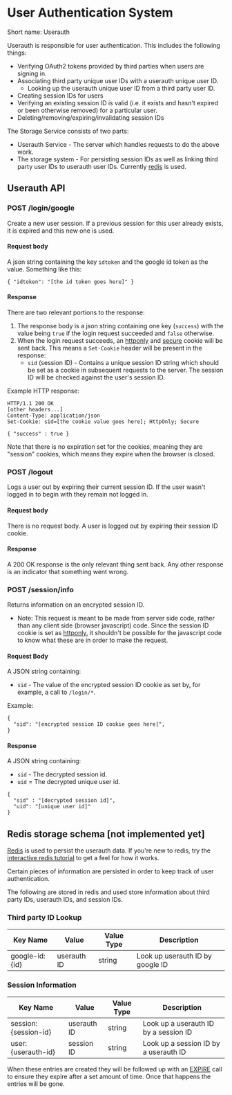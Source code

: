 # User Authentication System

Short name: Userauth

Userauth is responsible for user authentication. This includes the following things:

* Verifying OAuth2 tokens provided by third parties when users are signing in.
* Associating third party unique user IDs with a userauth unique user ID.
    * Looking up the userauth unique user ID from a third party user ID.
* Creating session IDs for users
* Verifying an existing session ID is valid (i.e. it exists and hasn't expired or been otherwise removed) for a particular user.
* Deleting/removing/expiring/invalidating session IDs

 The Storage Service consists of two parts:

* Userauth Service - The server which handles requests to do the above work.
* The storage system - For persisting session IDs as well as linking third party user IDs to userauth user IDs. Currently [redis](http://redis.io/) is used.

## Userauth API

### POST /login/google

Create a new user session. If a previous session for this user already exists, it is expired and this new one is used.

#### Request body

A json string containing the key `idtoken` and the google id token as the value. Something like this:

    { "idtoken": "[the id token goes here]" }

#### Response

There are two relevant portions to the response:

1. The response body is a json string containing one key (`success`) with the value being `true` if the login request succeeded and `false` otherwise.
1. When the login request succeeds, an [httponly](https://www.owasp.org/index.php/HttpOnly) and [secure](https://www.owasp.org/index.php/SecureFlag) cookie will be sent back. This means a `Set-Cookie` header will be present in the response:
    * `sid` (session ID) - Contains a unique session ID string which should be set as a cookie in subsequent requests to the server. The session ID will be checked against the user's session ID.

Example HTTP response:

```
HTTP/1.1 200 OK
[other headers...]
Content-Type: application/json
Set-Cookie: sid=[the cookie value goes here]; HttpOnly; Secure

{ "success" : true }
```

Note that there is no expiration set for the cookies, meaning they are "session" cookies, which means they expire when the browser is closed.

### POST /logout

Logs a user out by expiring their current session ID. If the user wasn't logged in to begin with they remain not logged in.

#### Request body

There is no request body. A user is logged out by expiring their session ID cookie.

#### Response

A 200 OK response is the only relevant thing sent back. Any other response is an indicator that something went wrong.

### POST /session/info

Returns information on an encrypted session ID.

* Note: This request is meant to be made from server side code, rather than any client side (browser javascript) code. Since the session ID cookie is set as [httponly](https://www.owasp.org/index.php/HttpOnly), it shouldn't be possible for the javascript code to know what these are in order to make the request.

#### Request Body

A JSON string containing:

* `sid` - The value of the encrypted session ID cookie as set by, for example, a call to `/login/*`.

Example:

```
{
  "sid": "[encrypted session ID cookie goes here]",
}
```

#### Response

A JSON string containing:

* `sid` - The decrypted session id.
* `uid` = The decrypted unique user id.


```
{
  "sid" : "[decrypted session id]",
  "uid": "[unique user id]"
}
```

## Redis storage schema [not implemented yet]

[Redis](http://redis.io/) is used to persist the userauth data. If you're new to redis, try the [interactive redis tutorial](http://try.redis.io/) to get a feel for how it works.

Certain pieces of information are persisted in order to keep track of user authentication.

The following are stored in redis and used store information about third party IDs, userauth IDs, and session IDs.

### Third party ID Lookup

| Key Name | Value | Value Type | Description |
| --- | --- | --- | --- |
| google-id:{id} | userauth ID | string | Look up userauth ID by google ID |

### Session Information

| Key Name | Value | Value Type | Description |
| --- | --- | --- | --- |
| session:{session-id} | userauth ID | string | Look up a userauth ID by a session ID |
| user:{userauth-id} | session ID | string | Look up a session ID by a userauth ID |

When these entries are created they will be followed up with an [EXPIRE](http://redis.io/commands/expire) call to ensure they expire after a set amount of time. Once that happens the entries will be gone.
